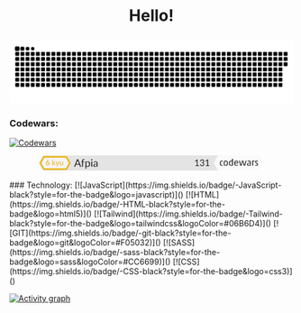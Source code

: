 # <p align="center">Hello!</p>
<p align="center">
 <img width="600" src="github-snake.svg" alt="snake"/>
</p>

### Codewars:
[![Codewars](https://www.codewars.com/users/Afpia/badges/large)]()
<p align="center">
 <img width="400" src="small.svg" alt="codewars"/>
</p>
### Technology:
[![JavaScript](https://img.shields.io/badge/-JavaScript-black?style=for-the-badge&logo=javascript)]()
[![HTML](https://img.shields.io/badge/-HTML-black?style=for-the-badge&logo=html5)]()
[![Tailwind](https://img.shields.io/badge/-Tailwind-black?style=for-the-badge&logo=tailwindcss&logoColor=#06B6D4)]()
[![GIT](https://img.shields.io/badge/-git-black?style=for-the-badge&logo=git&logoColor=#F05032)]()
[![SASS](https://img.shields.io/badge/-sass-black?style=for-the-badge&logo=sass&logoColor=#CC6699)]()
[![CSS](https://img.shields.io/badge/-CSS-black?style=for-the-badge&logo=css3)]()


[![Activity graph](https://github-readme-activity-graph.vercel.app/graph?username=Afpia&custom_title=Afpia%20Graph&theme=high-contrast)]()
